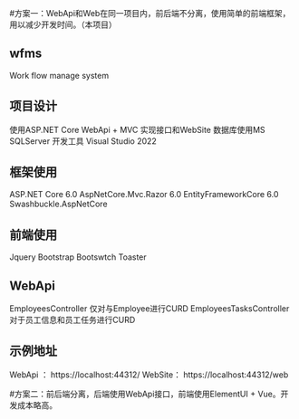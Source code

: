 ﻿#方案一：WebApi和Web在同一项目内，前后端不分离，使用简单的前端框架，用以减少开发时间。（本项目）
## wfms
Work flow manage system

## 项目设计
使用ASP.NET Core WebApi + MVC 实现接口和WebSite
数据库使用MS SQLServer
开发工具 Visual Studio 2022

## 框架使用
ASP.NET Core 6.0
AspNetCore.Mvc.Razor 6.0
EntityFrameworkCore 6.0
Swashbuckle.AspNetCore

## 前端使用
Jquery
Bootstrap
Bootswtch
Toaster


## WebApi
EmployeesController 仅对与Employee进行CURD
EmployeesTasksController 对于员工信息和员工任务进行CURD


## 示例地址
WebApi ： https://localhost:44312/
WebSite： https://localhost:44312/web

#方案二：前后端分离，后端使用WebApi接口，前端使用ElementUI + Vue。开发成本略高。
